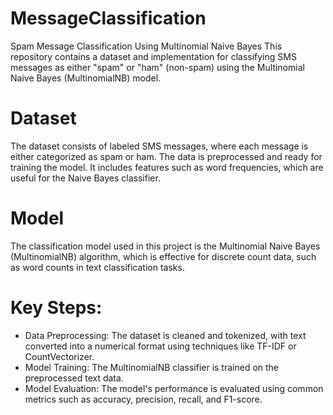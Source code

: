 # MessageClassification
Spam Message Classification Using Multinomial Naive Bayes
This repository contains a dataset and implementation for classifying SMS messages as either "spam" or "ham" (non-spam) using the Multinomial Naive Bayes (MultinomialNB) model.

# Dataset
The dataset consists of labeled SMS messages, where each message is either categorized as spam or ham. The data is preprocessed and ready for training the model. It includes features such as word frequencies, which are useful for the Naive Bayes classifier.

# Model
The classification model used in this project is the Multinomial Naive Bayes (MultinomialNB) algorithm, which is effective for discrete count data, such as word counts in text classification tasks.

# Key Steps:
- Data Preprocessing: The dataset is cleaned and tokenized, with text converted into a numerical format using techniques like TF-IDF or CountVectorizer.
- Model Training: The MultinomialNB classifier is trained on the preprocessed text data.
- Model Evaluation: The model's performance is evaluated using common metrics such as accuracy, precision, recall, and F1-score.
